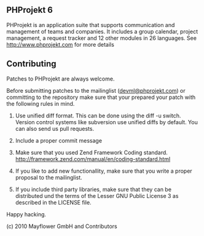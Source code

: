 PHProjekt 6
-----------

PHProjekt is an application suite that supports communication and management of 
teams and companies. It includes a group calendar, project management, a 
request tracker and 12 other modules in 26 languages. 
See http://www.phprojekt.com for more details

Contributing 
-----------

Patches to PHProjekt are always welcome.

Before submitting patches to the mailinglist (devml@phprojekt.com) or committing to the
repository make sure that your prepared your patch with the following rules in mind.

 1. Use unified diff format. This can be done using the diff -u switch. Version control
    systems like subversion use unified diffs by default. You can also send us
    pull requests.

 2. Include a proper commit message

 3. Make sure that you used Zend Framework Coding standard.
    http://framework.zend.com/manual/en/coding-standard.html

 4. If you like to add new functionallity, make sure that you write a proper proposal
    to the mailinglist.

 5. If you include third party libraries, make sure that they can be distributed und
    the terms of the Lesser GNU Public License 3 as described in the LICENSE file.

Happy hacking.

(c) 2010 Mayflower GmbH and Contributors
